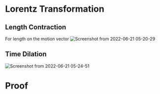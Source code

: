 # Lorentz Transformation
## Length Contraction
For length on the motion vector
![Screenshot from 2022-06-21 05-20-29](https://user-images.githubusercontent.com/45451908/174679448-b704e26b-7c87-4bfb-afc7-683b9cd01273.png)

## Time Dilation
![Screenshot from 2022-06-21 05-24-51](https://user-images.githubusercontent.com/45451908/174679576-53167eda-dd44-493b-b574-0e70c0900ae7.png)
# Proof
